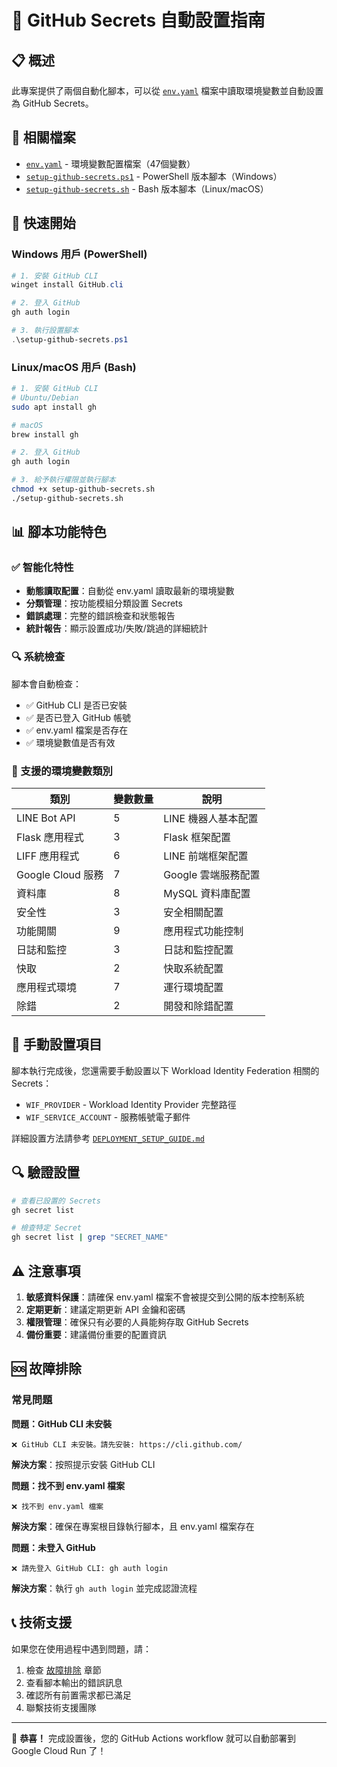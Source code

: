 # 🔐 GitHub Secrets 自動設置指南

## 📋 概述

此專案提供了兩個自動化腳本，可以從 [`env.yaml`](./env.yaml) 檔案中讀取環境變數並自動設置為 GitHub Secrets。

## 📁 相關檔案

- [`env.yaml`](./env.yaml) - 環境變數配置檔案（47個變數）
- [`setup-github-secrets.ps1`](./setup-github-secrets.ps1) - PowerShell 版本腳本（Windows）
- [`setup-github-secrets.sh`](./setup-github-secrets.sh) - Bash 版本腳本（Linux/macOS）

## 🚀 快速開始

### Windows 用戶 (PowerShell)

```powershell
# 1. 安裝 GitHub CLI
winget install GitHub.cli

# 2. 登入 GitHub
gh auth login

# 3. 執行設置腳本
.\setup-github-secrets.ps1
```

### Linux/macOS 用戶 (Bash)

```bash
# 1. 安裝 GitHub CLI
# Ubuntu/Debian
sudo apt install gh

# macOS
brew install gh

# 2. 登入 GitHub
gh auth login

# 3. 給予執行權限並執行腳本
chmod +x setup-github-secrets.sh
./setup-github-secrets.sh
```

## 📊 腳本功能特色

### ✅ 智能化特性

- **動態讀取配置**：自動從 env.yaml 讀取最新的環境變數
- **分類管理**：按功能模組分類設置 Secrets
- **錯誤處理**：完整的錯誤檢查和狀態報告
- **統計報告**：顯示設置成功/失敗/跳過的詳細統計

### 🔍 系統檢查

腳本會自動檢查：
- ✅ GitHub CLI 是否已安裝
- ✅ 是否已登入 GitHub 帳號
- ✅ env.yaml 檔案是否存在
- ✅ 環境變數值是否有效

### 📂 支援的環境變數類別

| 類別 | 變數數量 | 說明 |
|------|----------|------|
| LINE Bot API | 5 | LINE 機器人基本配置 |
| Flask 應用程式 | 3 | Flask 框架配置 |
| LIFF 應用程式 | 6 | LINE 前端框架配置 |
| Google Cloud 服務 | 7 | Google 雲端服務配置 |
| 資料庫 | 8 | MySQL 資料庫配置 |
| 安全性 | 3 | 安全相關配置 |
| 功能開關 | 9 | 應用程式功能控制 |
| 日誌和監控 | 3 | 日誌和監控配置 |
| 快取 | 2 | 快取系統配置 |
| 應用程式環境 | 7 | 運行環境配置 |
| 除錯 | 2 | 開發和除錯配置 |

## 📝 手動設置項目

腳本執行完成後，您還需要手動設置以下 Workload Identity Federation 相關的 Secrets：

- `WIF_PROVIDER` - Workload Identity Provider 完整路徑
- `WIF_SERVICE_ACCOUNT` - 服務帳號電子郵件

詳細設置方法請參考 [`DEPLOYMENT_SETUP_GUIDE.md`](./DEPLOYMENT_SETUP_GUIDE.md)

## 🔍 驗證設置

```bash
# 查看已設置的 Secrets
gh secret list

# 檢查特定 Secret
gh secret list | grep "SECRET_NAME"
```

## ⚠️ 注意事項

1. **敏感資料保護**：請確保 env.yaml 檔案不會被提交到公開的版本控制系統
2. **定期更新**：建議定期更新 API 金鑰和密碼
3. **權限管理**：確保只有必要的人員能夠存取 GitHub Secrets
4. **備份重要**：建議備份重要的配置資訊

## 🆘 故障排除

### 常見問題

**問題：GitHub CLI 未安裝**
```
❌ GitHub CLI 未安裝。請先安裝: https://cli.github.com/
```
**解決方案**：按照提示安裝 GitHub CLI

**問題：找不到 env.yaml 檔案**
```
❌ 找不到 env.yaml 檔案
```
**解決方案**：確保在專案根目錄執行腳本，且 env.yaml 檔案存在

**問題：未登入 GitHub**
```
❌ 請先登入 GitHub CLI: gh auth login
```
**解決方案**：執行 `gh auth login` 並完成認證流程

## 📞 技術支援

如果您在使用過程中遇到問題，請：

1. 檢查 [故障排除](#故障排除) 章節
2. 查看腳本輸出的錯誤訊息
3. 確認所有前置需求都已滿足
4. 聯繫技術支援團隊

---

🎉 **恭喜！** 完成設置後，您的 GitHub Actions workflow 就可以自動部署到 Google Cloud Run 了！